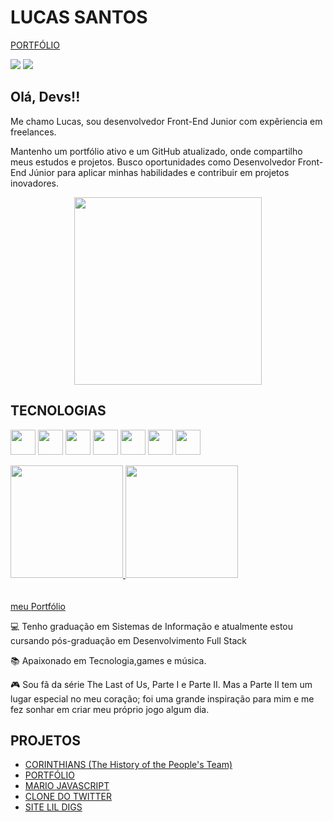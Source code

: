 ## <h1>LUCAS SANTOS</h1>
<a href="https://lucassantosoriginal.github.io/my-portfolio/">PORTFÓLIO</a>
<div>

<a href="mailto:contato.lucasazevedo1@gmail.com"><img loading="lazy" src="https://img.shields.io/badge/Gmail-D14836?style=for-the-badge&logo=gmail&logoColor=white" target="_blank"></a>
<a href="https://www.linkedin.com/in/lucas-azevedos/" target="_blank"><img loading="lazy" src="https://img.shields.io/badge/-LinkedIn-%230077B5?style=for-the-badge&logo=linkedin&logoColor=white" target="_blank"></a>   
</div>

## Olá, Devs!!
Me chamo Lucas, sou desenvolvedor Front-End Junior com expêriencia em freelances.


Mantenho um portfólio ativo e um GitHub atualizado, onde compartilho meus estudos e projetos. Busco oportunidades como Desenvolvedor Front-End Júnior para aplicar minhas habilidades e contribuir em projetos inovadores.
<p align="center">
  <img src="https://github.com/user-attachments/assets/c6c97461-e622-43a4-a00b-9977e8c631c2" width="300">
</p>

## TECNOLOGIAS
<img loading="lazy" src="https://cdn.jsdelivr.net/gh/devicons/devicon@latest/icons/react/react-original-wordmark.svg" width="40" height="40"></img>
<img loading="lazy" src="https://cdn.jsdelivr.net/gh/devicons/devicon@latest/icons/typescript/typescript-original.svg"  width="40" height="40" />
<img loading="lazy" src="https://cdn.jsdelivr.net/gh/devicons/devicon@latest/icons/javascript/javascript-original.svg"  width="40" height="40" />
<img loading="lazy" src="https://cdn.jsdelivr.net/gh/devicons/devicon@latest/icons/python/python-original-wordmark.svg"  width="40" height="40" />
<img loading="lazy" src="https://cdn.jsdelivr.net/gh/devicons/devicon@latest/icons/css3/css3-plain-wordmark.svg" width="40" height="40" />
<img loading="lazy" src="https://cdn.jsdelivr.net/gh/devicons/devicon@latest/icons/linux/linux-original.svg" width="40" height="40" />
<img loading="lazy" src="https://cdn.jsdelivr.net/gh/devicons/devicon@latest/icons/html5/html5-plain-wordmark.svg" width="40" height="40" />

<div>
<a href="https://github.com/lucassantosoriginal">
<img loading="lazy" height="180em" src="https://github-readme-stats.vercel.app/api/top-langs/?username=lucassantosoriginal&layout=compact&langs_count=7&theme=midnight-purple"/>
<img loading="lazy" height="180em" src="https://github-readme-stats.vercel.app/api?username=lucassantosoriginal&show_icons=true&theme=midnight-purple&include_all_commits=true&count_private=true"/>
</div>
</br>
</br>
<div display="inline-block">
meu  <a href="https://lucassantosoriginal.github.io/my-portfolio/"/>Portfólio</a> </p> 
 <p align="left">💻 Tenho graduação em Sistemas de Informação e atualmente estou cursando pós-graduação em Desenvolvimento Full Stack </p>
 <p align="left">📚 Apaixonado em Tecnologia,games e música.</p>
 <p align="left">🎮 Sou fã da série The Last of Us, Parte I e Parte II. Mas a Parte II tem um lugar especial no meu coração; foi uma grande inspiração para mim e me fez sonhar em criar meu próprio jogo algum dia.</p>


## PROJETOS
- [CORINTHIANS (The History of the People's Team) ](https://lucassantosoriginal.github.io/corinthians/) 
- [PORTFÓLIO](https://lucassantosoriginal.github.io/my-portfolio/)
- [MARIO JAVASCRIPT](https://lucassantosoriginal.github.io/my-portfolio/projetos/projeto-javascript.html) 
- [CLONE DO TWITTER](https://lucassantosoriginal.github.io/twitter-clone-v2/)
- [SITE LIL DIGS](https://lucassantosoriginal.github.io/lildigs-siteofc/)
